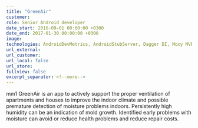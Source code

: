 ```yaml
---
title: "GreenAir"
customer:
role: Senior Android developer
date_start: 2016-09-01 00:00:00 +0300
date_end: 2017-01-30 00:00:00 +0300
image: 
technologies: AndroidDevMetrics, AndroidStubServer, Dagger DI, Moxy MVP, Retrofit, AutoValue, RxAndroid,  Butterknife, Picasso, QRcodeReaderView, Google Cloud Messaging, MPAndroidChart
url_external: 
url_customer:
url_local: false
url_store: 
fullview: false
excerpt_separator: <!--more-->
---
```

mm1 GreenAir is an app to actively support the proper ventilation of apartments and houses to improve the indoor climate and possible premature detection of moisture problems indoors. Persistently high humidity can be an indication of mold growth. Identified early problems with moisture can avoid or reduce health problems and reduce repair costs.